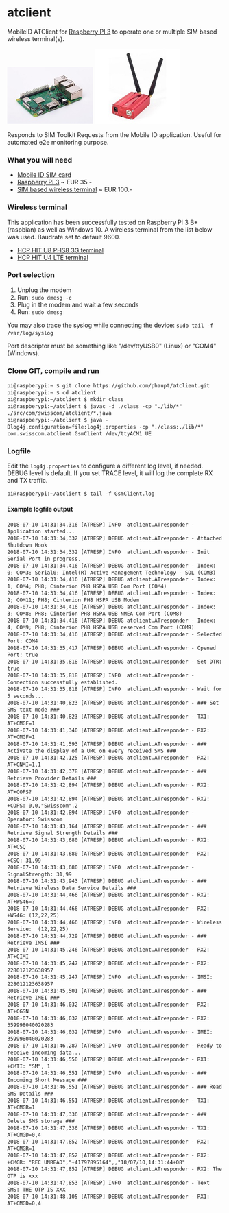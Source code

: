 # atclient
MobileID ATClient for [Raspberry PI 3](https://www.raspberrypi.org/products/raspberry-pi-3-model-b-plus) to operate one or multiple SIM based wireless terminal(s).

![Raspberry PI 3 B+](img/raspi.jpg?raw=true "Raspberry PI 3 B+") ![HCP HIT wireless terminal](img/hitu4.jpg?raw=true "HCP HIT wireless terminal")

Responds to SIM Toolkit Requests from the Mobile ID application. Useful for automated e2e monitoring purpose.

### What you will need

- [Mobile ID SIM card](https://mobileid.ch)
- [Raspberry PI 3](https://www.raspberrypi.org/products/raspberry-pi-3-model-b-plus) ~ EUR 35.-
- [SIM based wireless terminal](http://electronicshcp.com/product/hit-u4-lte) ~ EUR 100.-

### Wireless terminal

This application has been successfully tested on Raspberry PI 3 B+ (raspbian) as well as Windows 10. A wireless terminal from the list below was used. Baudrate set to default 9600.

- [HCP HIT U8 PHS8 3G terminal](http://electronicshcp.com/product/hit-u8)
- [HCP HIT U4 LTE terminal](http://electronicshcp.com/product/hit-u4-lte)

### Port selection

1. Unplug the modem
2. Run: `sudo dmesg -c`
3. Plug in the modem and wait a few seconds
4. Run: `sudo dmesg`

You may also trace the syslog while connecting the device: `sudo tail -f /var/log/syslog`

Port descriptor must be something like "/dev/ttyUSB0" (Linux) or "COM4" (Windows).

### Clone GIT, compile and run

```
pi@raspberypi:~ $ git clone https://github.com/phaupt/atclient.git
pi@raspberypi:~ $ cd atclient
pi@raspberypi:~/atclient $ mkdir class
pi@raspberypi:~/atclient $ javac -d ./class -cp "./lib/*" ./src/com/swisscom/atclient/*.java
pi@raspberypi:~/atclient $ java -Dlog4j.configuration=file:log4j.properties -cp "./class:./lib/*" com.swisscom.atclient.GsmClient /dev/ttyACM1 UE
```

### Logfile

Edit the `log4j.properties` to configure a different log level, if needed. DEBUG level is default.
If you set TRACE level, it will log the complete RX and TX traffic.

```
pi@raspberypi:~/atclient $ tail -f GsmClient.log
```

#### Example logfile output
```
2018-07-10 14:31:34,316 [ATRESP] INFO  atclient.ATresponder - Application started...
2018-07-10 14:31:34,332 [ATRESP] DEBUG atclient.ATresponder - Attached Shutdown Hook
2018-07-10 14:31:34,332 [ATRESP] INFO  atclient.ATresponder - Init Serial Port in progress.
2018-07-10 14:31:34,416 [ATRESP] DEBUG atclient.ATresponder - Index: 0; COM3; Serial0; Intel(R) Active Management Technology - SOL (COM3)
2018-07-10 14:31:34,416 [ATRESP] DEBUG atclient.ATresponder - Index: 1; COM4; PH8; Cinterion PH8 HSPA USB Com Port (COM4)
2018-07-10 14:31:34,416 [ATRESP] DEBUG atclient.ATresponder - Index: 2; COM11; PH8; Cinterion PH8 HSPA USB Modem
2018-07-10 14:31:34,416 [ATRESP] DEBUG atclient.ATresponder - Index: 3; COM8; PH8; Cinterion PH8 HSPA USB NMEA Com Port (COM8)
2018-07-10 14:31:34,416 [ATRESP] DEBUG atclient.ATresponder - Index: 4; COM9; PH8; Cinterion PH8 HSPA USB reserved Com Port (COM9)
2018-07-10 14:31:34,416 [ATRESP] DEBUG atclient.ATresponder - Selected Port: COM4
2018-07-10 14:31:35,417 [ATRESP] DEBUG atclient.ATresponder - Opened Port: true
2018-07-10 14:31:35,818 [ATRESP] DEBUG atclient.ATresponder - Set DTR: true
2018-07-10 14:31:35,818 [ATRESP] INFO  atclient.ATresponder - Connection successfully established.
2018-07-10 14:31:35,818 [ATRESP] INFO  atclient.ATresponder - Wait for 5 seconds...
2018-07-10 14:31:40,823 [ATRESP] DEBUG atclient.ATresponder - ### Set SMS text mode ###
2018-07-10 14:31:40,823 [ATRESP] DEBUG atclient.ATresponder - TX1: AT+CMGF=1
2018-07-10 14:31:41,340 [ATRESP] DEBUG atclient.ATresponder - RX2: AT+CMGF=1
2018-07-10 14:31:41,593 [ATRESP] DEBUG atclient.ATresponder - ### Activate the display of a URC on every received SMS ###
2018-07-10 14:31:42,125 [ATRESP] DEBUG atclient.ATresponder - RX2: AT+CNMI=1,1
2018-07-10 14:31:42,378 [ATRESP] DEBUG atclient.ATresponder - ### Retrieve Provider Details ###
2018-07-10 14:31:42,894 [ATRESP] DEBUG atclient.ATresponder - RX2: AT+COPS?
2018-07-10 14:31:42,894 [ATRESP] DEBUG atclient.ATresponder - RX2: +COPS: 0,0,"Swisscom",2
2018-07-10 14:31:42,894 [ATRESP] INFO  atclient.ATresponder - Operator: Swisscom
2018-07-10 14:31:43,164 [ATRESP] DEBUG atclient.ATresponder - ### Retrieve Signal Strength Details ###
2018-07-10 14:31:43,680 [ATRESP] DEBUG atclient.ATresponder - RX2: AT+CSQ
2018-07-10 14:31:43,680 [ATRESP] DEBUG atclient.ATresponder - RX2: +CSQ: 31,99
2018-07-10 14:31:43,680 [ATRESP] INFO  atclient.ATresponder - SignalStrength: 31,99
2018-07-10 14:31:43,943 [ATRESP] DEBUG atclient.ATresponder - ### Retrieve Wireless Data Service Details ###
2018-07-10 14:31:44,466 [ATRESP] DEBUG atclient.ATresponder - RX2: AT+WS46=?
2018-07-10 14:31:44,466 [ATRESP] DEBUG atclient.ATresponder - RX2: +WS46: (12,22,25)
2018-07-10 14:31:44,466 [ATRESP] INFO  atclient.ATresponder - Wireless Service:  (12,22,25)
2018-07-10 14:31:44,729 [ATRESP] DEBUG atclient.ATresponder - ### Retrieve IMSI ###
2018-07-10 14:31:45,246 [ATRESP] DEBUG atclient.ATresponder - RX2: AT+CIMI
2018-07-10 14:31:45,247 [ATRESP] DEBUG atclient.ATresponder - RX2: 228012123638957
2018-07-10 14:31:45,247 [ATRESP] INFO  atclient.ATresponder - IMSI: 228012123638957
2018-07-10 14:31:45,501 [ATRESP] DEBUG atclient.ATresponder - ### Retrieve IMEI ###
2018-07-10 14:31:46,032 [ATRESP] DEBUG atclient.ATresponder - RX2: AT+CGSN
2018-07-10 14:31:46,032 [ATRESP] DEBUG atclient.ATresponder - RX2: 359998040020283
2018-07-10 14:31:46,032 [ATRESP] INFO  atclient.ATresponder - IMEI: 359998040020283
2018-07-10 14:31:46,287 [ATRESP] INFO  atclient.ATresponder - Ready to receive incoming data...
2018-07-10 14:31:46,550 [ATRESP] DEBUG atclient.ATresponder - RX1: +CMTI: "SM", 1
2018-07-10 14:31:46,551 [ATRESP] INFO  atclient.ATresponder - ### Incoming Short Message ###
2018-07-10 14:31:46,551 [ATRESP] DEBUG atclient.ATresponder - ### Read SMS Details ###
2018-07-10 14:31:46,551 [ATRESP] DEBUG atclient.ATresponder - TX1: AT+CMGR=1
2018-07-10 14:31:47,336 [ATRESP] DEBUG atclient.ATresponder - ### Delete SMS storage ###
2018-07-10 14:31:47,336 [ATRESP] DEBUG atclient.ATresponder - TX1: AT+CMGD=0,4
2018-07-10 14:31:47,852 [ATRESP] DEBUG atclient.ATresponder - RX2: AT+CMGR=1
2018-07-10 14:31:47,852 [ATRESP] DEBUG atclient.ATresponder - RX2: +CMGR: "REC UNREAD","+41797895164",,"18/07/10,14:31:44+08"
2018-07-10 14:31:47,852 [ATRESP] DEBUG atclient.ATresponder - RX2: The OTP is xxx
2018-07-10 14:31:47,853 [ATRESP] INFO  atclient.ATresponder - Text SMS: THE OTP IS XXX
2018-07-10 14:31:48,105 [ATRESP] DEBUG atclient.ATresponder - RX1: AT+CMGD=0,4
```
